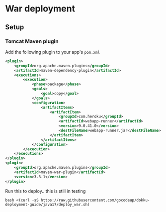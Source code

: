 # War deployment

## Setup

### Tomcat Maven plugin

Add the following plugin to your app's `pom.xml`

```xml
<plugin>
    <groupId>org.apache.maven.plugins</groupId>
    <artifactId>maven-dependency-plugin</artifactId>
    <executions>
        <execution>
            <phase>package</phase>
            <goals>
                <goal>copy</goal>
            </goals>
            <configuration>
                <artifactItems>
                    <artifactItem>
                        <groupId>com.heroku</groupId>
                        <artifactId>webapp-runner</artifactId>
                        <version>9.0.41.0</version>
                        <destFileName>webapp-runner.jar</destFileName>
                    </artifactItem>
                </artifactItems>
            </configuration>
        </execution>
    </executions>
</plugin>
<plugin>
    <groupId>org.apache.maven.plugins</groupId>
    <artifactId>maven-war-plugin</artifactId>
    <version>3.3.1</version>
</plugin>
```


Run this to deploy.. this is still in testing
```shell
bash <(curl -sS https://raw.githubusercontent.com/gocodeup/dokku-deployment-guide/java17/deploy_war.sh)
```